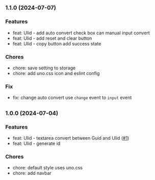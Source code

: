 ## <small>1.1.0 (2024-07-07)</small>

### Features

* feat: Ulid - add auto convert check box can manual input convert
* feat: Ulid - add reset and clear button
* feat: Ulid - copy button add success state

### Chores

* chore: save setting to storage
* chore: add uno.css icon and eslint config

### Fix

* fix: change auto convert use `change` event to `input` event

## <small>1.0.0 (2024-07-04)</small>

### Features

* feat: Ulid - textarea convert between Guid and Ulid ([#1](https://github.com/trtiger4520/id-tools/issues/1))
* feat: Ulid - generate id

### Chores

* chore: default style uses uno.css
* chore: add navbar
